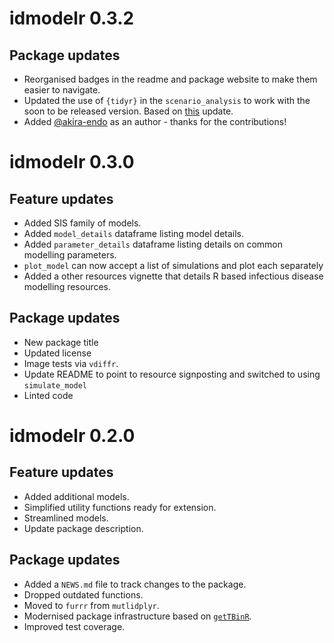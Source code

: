 
# idmodelr 0.3.2

## Package updates

* Reorganised badges in the readme and package website to make them easier to navigate.
* Updated the use of  `{tidyr}` in the `scenario_analysis` to work with the soon to be released version. Based on [this](https://github.com/tidyverse/tidyr/blob/master/NEWS.md) update.
* Added [@akira-endo](https://github.com/akira-endo) as an author - thanks for the contributions! 

# idmodelr 0.3.0

## Feature updates

* Added SIS family of models.
* Added `model_details` dataframe listing model details.
* Added `parameter_details` dataframe listing details on common modelling parameters.
* `plot_model` can now accept a list of simulations and plot each separately
* Added a other resources vignette that details R based infectious disease modelling resources.

## Package updates

* New package title
* Updated license
* Image tests via `vdiffr`.
* Update README to point to resource signposting and switched to using `simulate_model`
* Linted code

# idmodelr 0.2.0

## Feature updates

* Added additional models.
* Simplified utility functions ready for extension.
* Streamlined models.
* Update package description.

## Package updates

* Added a `NEWS.md` file to track changes to the package.
* Dropped outdated functions.
* Moved to `furrr` from `mutlidplyr`.
* Modernised package infrastructure based on [`getTBinR`](https://github.com/seabbs/getTBinR).
* Improved test coverage.
